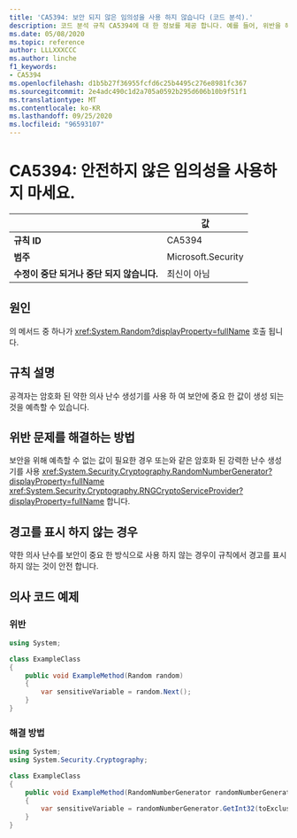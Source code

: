 ```yaml
---
title: 'CA5394: 보안 되지 않은 임의성을 사용 하지 않습니다 (코드 분석).'
description: 코드 분석 규칙 CA5394에 대 한 정보를 제공 합니다. 예를 들어, 위반을 해결 하는 방법, 위반 하는 경우를 포함 합니다.
ms.date: 05/08/2020
ms.topic: reference
author: LLLXXXCCC
ms.author: linche
f1_keywords:
- CA5394
ms.openlocfilehash: d1b5b27f36955fcfd6c25b4495c276e8981fc367
ms.sourcegitcommit: 2e4adc490c1d2a705a0592b295d606b10b9f51f1
ms.translationtype: MT
ms.contentlocale: ko-KR
ms.lasthandoff: 09/25/2020
ms.locfileid: "96593107"
---
```

# <a name="ca5394-do-not-use-insecure-randomness"></a>CA5394: 안전하지 않은 임의성을 사용하지 마세요.

| | 값 |
|-|-|
| **규칙 ID** |CA5394|
| **범주** |Microsoft.Security|
| **수정이 중단 되거나 중단 되지 않습니다.** |최신이 아님|

## <a name="cause"></a>원인

의 메서드 중 하나가 <xref:System.Random?displayProperty=fullName> 호출 됩니다.

## <a name="rule-description"></a>규칙 설명

공격자는 암호화 된 약한 의사 난수 생성기를 사용 하 여 보안에 중요 한 값이 생성 되는 것을 예측할 수 있습니다.

## <a name="how-to-fix-violations"></a>위반 문제를 해결하는 방법

보안을 위해 예측할 수 없는 값이 필요한 경우 또는와 같은 암호화 된 강력한 난수 생성기를 사용 <xref:System.Security.Cryptography.RandomNumberGenerator?displayProperty=fullName> <xref:System.Security.Cryptography.RNGCryptoServiceProvider?displayProperty=fullName> 합니다.

## <a name="when-to-suppress-warnings"></a>경고를 표시 하지 않는 경우

약한 의사 난수를 보안이 중요 한 방식으로 사용 하지 않는 경우이 규칙에서 경고를 표시 하지 않는 것이 안전 합니다.

## <a name="pseudo-code-examples"></a>의사 코드 예제

### <a name="violation"></a>위반

```csharp
using System;

class ExampleClass
{
    public void ExampleMethod(Random random)
    {
        var sensitiveVariable = random.Next();
    }
}
```

### <a name="solution"></a>해결 방법

```csharp
using System;
using System.Security.Cryptography;

class ExampleClass
{
    public void ExampleMethod(RandomNumberGenerator randomNumberGenerator, int toExclusive)
    {
        var sensitiveVariable = randomNumberGenerator.GetInt32(toExclusive);
    }
}
```
